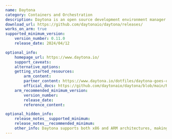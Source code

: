 ```yaml
---
name: Daytona
category: Containers and Orchestration
description: Daytona is an open source development environment manager. Set up a development environment on any infrastructure, local or remote, with a single command.
download_url: https://github.com/daytonaio/daytona/releases/
works_on_arm: true
supported_minimum_version:
    version_number: 0.11.0
    release_date: 2024/04/12

optional_info:
    homepage_url: https://www.daytona.io/
    support_caveats:
    alternative_options:
    getting_started_resources:
        arm_content:
        partner_content: https://www.daytona.io/dotfiles/daytona-goes-open-source
        official_docs: https://github.com/daytonaio/daytona/blob/main/README.md
    arm_recommended_minimum_version:
        version_number:
        release_date:
        reference_content:   

optional_hidden_info:
    release_notes__supported_minimum: 
    release_notes__recommended_minimum:
    other_info: Daytona supports both x86 and ARM architectures, making it a great choice for development on Arm-based hardware.
---
```

